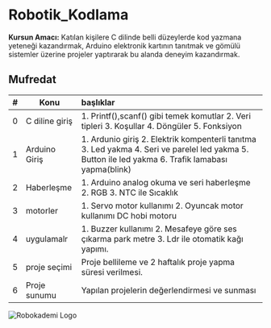 # Robotik_Kodlama

**Kursun Amacı:** Katılan kişilere C dilinde belli düzeylerde kod yazmana yeteneği kazandırmak, Arduino elektronik kartının tanıtmak ve gömülü sistemler üzerine projeler yaptırarak bu alanda deneyim kazandırmak.

## Mufredat

| # | Konu           |                                                                      başlıklar                                                                     |
|:-:|----------------|:--------------------------------------------------------------------------------------------------------------------------------------------------|
| 0 | C diline giriş |                              1. Printf(),scanf() gibi temek komutlar 2. Veri tipleri 3. Koşullar 4. Döngüler 5. Fonksiyon                              |
| 1 | Arduino Giriş  | 1. Ardunio giriş 2. Elektrik kompenterli tanıtma 3. Led yakma 4. Seri ve parelel led yakma 5. Button ile led yakma 6. Trafik lamabası yapma(blink) |
| 2 | Haberleşme     | 1. Arduino analog okuma ve seri haberleşme 2. RGB 3. NTC ile Sıcaklık                                                                              |
| 3 | motorler       | 1. Servo motor kullanımı 2. Oyuncak motor kullanımı DC hobi motoru                                                                                 |
| 4 | uygulamalr     | 1. Buzzer kullanımı 2. Mesafeye göre ses çıkarma park metre 3. Ldr ile otomatik kağı yapımı.                                                       |
| 5 | proje seçimi   | Proje bellileme ve 2 haftalık proje yapma süresi verilmesi.                                                                                        |
| 6 | Proje sunumu   | Yapılan projelerin değerlendirmesi ve sunması                                                                                                      |

  ![Robokademi Logo ](RoboKOADEMİ.png)
